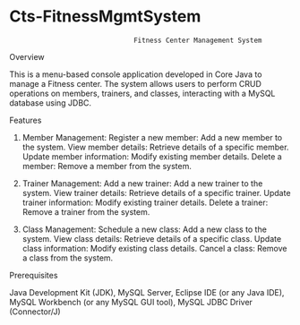 # Cts-FitnessMgmtSystem
                                   Fitness Center Management System

Overview

This is a menu-based console application developed in Core Java to manage a Fitness center. The system allows users to perform CRUD operations on members, trainers, and classes, interacting with a MySQL database using JDBC.

Features

1. Member Management:
Register a new member: Add a new member to the system.
View member details: Retrieve details of a specific member.
Update member information: Modify existing member details.
Delete a member: Remove a member from the system.

2. Trainer Management:
Add a new trainer: Add a new trainer to the system.
View trainer details: Retrieve details of a specific trainer.
Update trainer information: Modify existing trainer details.
Delete a trainer: Remove a trainer from the system.

3. Class Management:
Schedule a new class: Add a new class to the system.
View class details: Retrieve details of a specific class.
Update class information: Modify existing class details.
Cancel a class: Remove a class from the system.

Prerequisites

Java Development Kit (JDK), 
MySQL Server, 
Eclipse IDE (or any Java IDE), 
MySQL Workbench (or any MySQL GUI tool), 
MySQL JDBC Driver (Connector/J)
